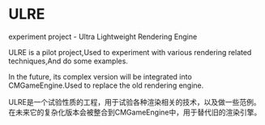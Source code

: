 # ULRE
experiment project - Ultra Lightweight Rendering Engine

ULRE is a pilot project,Used to experiment with various rendering related techniques,And do some examples.

In the future, its complex version will be integrated into CMGameEngine.Used to replace the old rendering engine.

ULRE是一个试验性质的工程，用于试验各种渲染相关的技术，以及做一些范例。在未来它的复杂化版本会被整合到CMGameEngine中，用于替代旧的渲染引擎。
